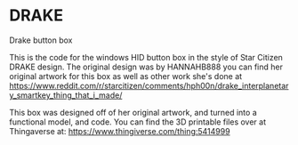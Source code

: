 # DRAKE
Drake button box

This is the code for the windows HID button box in the style of Star Citizen DRAKE design.
The original design was by HANNAHB888 you can find her original artwork for this box as well as other work she's done at https://www.reddit.com/r/starcitizen/comments/hph00n/drake_interplanetary_smartkey_thing_that_i_made/

This box was designed off of her original artwork, and turned into a functional model, and code.
You can find the 3D printable files over at Thingaverse at: https://www.thingiverse.com/thing:5414999